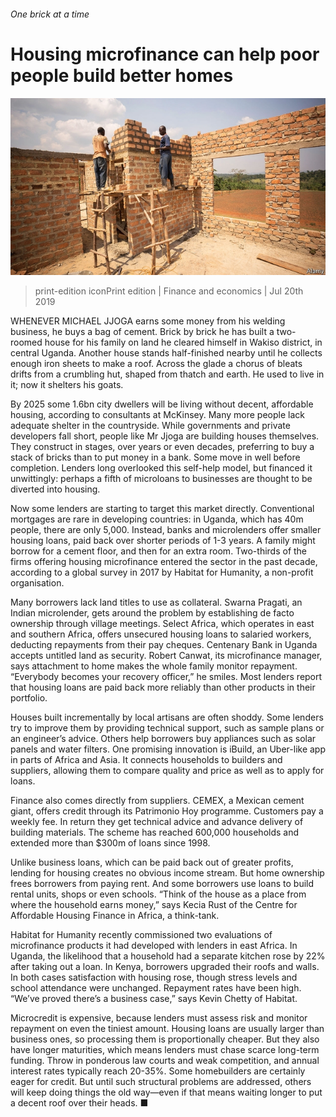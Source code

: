 ###### One brick at a time

# Housing microfinance can help poor people build better homes 

![image](images/20190720_FNP002_0.jpg) 

> print-edition iconPrint edition | Finance and economics | Jul 20th 2019 

WHENEVER MICHAEL JJOGA earns some money from his welding business, he buys a bag of cement. Brick by brick he has built a two-roomed house for his family on land he cleared himself in Wakiso district, in central Uganda. Another house stands half-finished nearby until he collects enough iron sheets to make a roof. Across the glade a chorus of bleats drifts from a crumbling hut, shaped from thatch and earth. He used to live in it; now it shelters his goats. 

By 2025 some 1.6bn city dwellers will be living without decent, affordable housing, according to consultants at McKinsey. Many more people lack adequate shelter in the countryside. While governments and private developers fall short, people like Mr Jjoga are building houses themselves. They construct in stages, over years or even decades, preferring to buy a stack of bricks than to put money in a bank. Some move in well before completion. Lenders long overlooked this self-help model, but financed it unwittingly: perhaps a fifth of microloans to businesses are thought to be diverted into housing. 

Now some lenders are starting to target this market directly. Conventional mortgages are rare in developing countries: in Uganda, which has 40m people, there are only 5,000. Instead, banks and microlenders offer smaller housing loans, paid back over shorter periods of 1-3 years. A family might borrow for a cement floor, and then for an extra room. Two-thirds of the firms offering housing microfinance entered the sector in the past decade, according to a global survey in 2017 by Habitat for Humanity, a non-profit organisation. 

Many borrowers lack land titles to use as collateral. Swarna Pragati, an Indian microlender, gets around the problem by establishing de facto ownership through village meetings. Select Africa, which operates in east and southern Africa, offers unsecured housing loans to salaried workers, deducting repayments from their pay cheques. Centenary Bank in Uganda accepts untitled land as security. Robert Canwat, its microfinance manager, says attachment to home makes the whole family monitor repayment. “Everybody becomes your recovery officer,” he smiles. Most lenders report that housing loans are paid back more reliably than other products in their portfolio. 

Houses built incrementally by local artisans are often shoddy. Some lenders try to improve them by providing technical support, such as sample plans or an engineer’s advice. Others help borrowers buy appliances such as solar panels and water filters. One promising innovation is iBuild, an Uber-like app in parts of Africa and Asia. It connects households to builders and suppliers, allowing them to compare quality and price as well as to apply for loans. 

Finance also comes directly from suppliers. CEMEX, a Mexican cement giant, offers credit through its Patrimonio Hoy programme. Customers pay a weekly fee. In return they get technical advice and advance delivery of building materials. The scheme has reached 600,000 households and extended more than $300m of loans since 1998. 

Unlike business loans, which can be paid back out of greater profits, lending for housing creates no obvious income stream. But home ownership frees borrowers from paying rent. And some borrowers use loans to build rental units, shops or even schools. “Think of the house as a place from where the household earns money,” says Kecia Rust of the Centre for Affordable Housing Finance in Africa, a think-tank. 

Habitat for Humanity recently commissioned two evaluations of microfinance products it had developed with lenders in east Africa. In Uganda, the likelihood that a household had a separate kitchen rose by 22% after taking out a loan. In Kenya, borrowers upgraded their roofs and walls. In both cases satisfaction with housing rose, though stress levels and school attendance were unchanged. Repayment rates have been high. “We’ve proved there’s a business case,” says Kevin Chetty of Habitat. 

Microcredit is expensive, because lenders must assess risk and monitor repayment on even the tiniest amount. Housing loans are usually larger than business ones, so processing them is proportionally cheaper. But they also have longer maturities, which means lenders must chase scarce long-term funding. Throw in ponderous law courts and weak competition, and annual interest rates typically reach 20-35%. Some homebuilders are certainly eager for credit. But until such structural problems are addressed, others will keep doing things the old way—even if that means waiting longer to put a decent roof over their heads. ■ 

